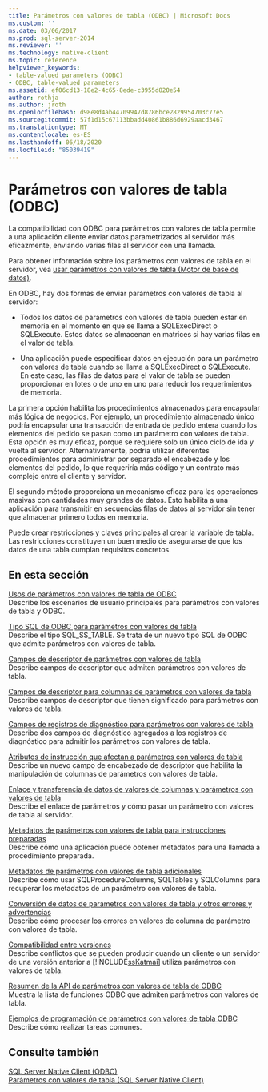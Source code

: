 ```yaml
---
title: Parámetros con valores de tabla (ODBC) | Microsoft Docs
ms.custom: ''
ms.date: 03/06/2017
ms.prod: sql-server-2014
ms.reviewer: ''
ms.technology: native-client
ms.topic: reference
helpviewer_keywords:
- table-valued parameters (ODBC)
- ODBC, table-valued parameters
ms.assetid: ef06cd13-18e2-4c65-8ede-c3955d820e54
author: rothja
ms.author: jroth
ms.openlocfilehash: d98e8d4ab44709947d8786bce2829954703c77e5
ms.sourcegitcommit: 57f1d15c67113bbadd40861b886d6929aacd3467
ms.translationtype: MT
ms.contentlocale: es-ES
ms.lasthandoff: 06/18/2020
ms.locfileid: "85039419"
---
```

# <a name="table-valued-parameters-odbc"></a>Parámetros con valores de tabla (ODBC)
  La compatibilidad con ODBC para parámetros con valores de tabla permite a una aplicación cliente enviar datos parametrizados al servidor más eficazmente, enviando varias filas al servidor con una llamada.  
  
 Para obtener información sobre los parámetros con valores de tabla en el servidor, vea [usar parámetros con valores de tabla &#40;Motor de base de datos&#41;](../tables/use-table-valued-parameters-database-engine.md).  
  
 En ODBC, hay dos formas de enviar parámetros con valores de tabla al servidor:  
  
-   Todos los datos de parámetros con valores de tabla pueden estar en memoria en el momento en que se llama a SQLExecDirect o SQLExecute. Estos datos se almacenan en matrices si hay varias filas en el valor de tabla.  
  
-   Una aplicación puede especificar datos en ejecución para un parámetro con valores de tabla cuando se llama a SQLExecDirect o SQLExecute. En este caso, las filas de datos para el valor de tabla se pueden proporcionar en lotes o de uno en uno para reducir los requerimientos de memoria.  
  
 La primera opción habilita los procedimientos almacenados para encapsular más lógica de negocios. Por ejemplo, un procedimiento almacenado único podría encapsular una transacción de entrada de pedido entera cuando los elementos del pedido se pasan como un parámetro con valores de tabla. Esta opción es muy eficaz, porque se requiere solo un único ciclo de ida y vuelta al servidor. Alternativamente, podría utilizar diferentes procedimientos para administrar por separado el encabezado y los elementos del pedido, lo que requeriría más código y un contrato más complejo entre el cliente y servidor.  
  
 El segundo método proporciona un mecanismo eficaz para las operaciones masivas con cantidades muy grandes de datos. Esto habilita a una aplicación para transmitir en secuencias filas de datos al servidor sin tener que almacenar primero todos en memoria.  
  
 Puede crear restricciones y claves principales al crear la variable de tabla. Las restricciones constituyen un buen medio de asegurarse de que los datos de una tabla cumplan requisitos concretos.  
  
## <a name="in-this-section"></a>En esta sección  
 [Usos de parámetros con valores de tabla de ODBC](uses-of-odbc-table-valued-parameters.md)  
 Describe los escenarios de usuario principales para parámetros con valores de tabla y ODBC.  
  
 [Tipo SQL de ODBC para parámetros con valores de tabla](odbc-sql-type-for-table-valued-parameters.md)  
 Describe el tipo SQL_SS_TABLE. Se trata de un nuevo tipo SQL de ODBC que admite parámetros con valores de tabla.  
  
 [Campos de descriptor de parámetros con valores de tabla](table-valued-parameter-descriptor-fields.md)  
 Describe campos de descriptor que admiten parámetros con valores de tabla.  
  
 [Campos de descriptor para columnas de parámetros con valores de tabla](descriptor-fields-for-table-valued-parameter-constituent-columns.md)  
 Describe campos de descriptor que tienen significado para parámetros con valores de tabla.  
  
 [Campos de registros de diagnóstico para parámetros con valores de tabla](table-valued-parameter-diagnostic-record-fields.md)  
 Describe dos campos de diagnóstico agregados a los registros de diagnóstico para admitir los parámetros con valores de tabla.  
  
 [Atributos de instrucción que afectan a parámetros con valores de tabla](statement-attributes-that-affect-table-valued-parameters.md)  
 Describe un nuevo campo de encabezado de descriptor que habilita la manipulación de columnas de parámetros con valores de tabla.  
  
 [Enlace y transferencia de datos de valores de columnas y parámetros con valores de tabla](binding-and-data-transfer-of-table-valued-parameters-and-column-values.md)  
 Describe el enlace de parámetros y cómo pasar un parámetro con valores de tabla al servidor.  
  
 [Metadatos de parámetros con valores de tabla para instrucciones preparadas](table-valued-parameter-metadata-for-prepared-statements.md)  
 Describe cómo una aplicación puede obtener metadatos para una llamada a procedimiento preparada.  
  
 [Metadatos de parámetros con valores de tabla adicionales](additional-table-valued-parameter-metadata.md)  
 Describe cómo usar SQLProcedureColumns, SQLTables y SQLColumns para recuperar los metadatos de un parámetro con valores de tabla.  
  
 [Conversión de datos de parámetros con valores de tabla y otros errores y advertencias](table-valued-parameter-data-conversion-and-other-errors-and-warnings.md)  
 Describe cómo procesar los errores en valores de columna de parámetro con valores de tabla.  
  
 [Compatibilidad entre versiones](cross-version-compatibility.md)  
 Describe conflictos que se pueden producir cuando un cliente o un servidor de una versión anterior a [!INCLUDE[ssKatmai](../../includes/sskatmai-md.md)] utiliza parámetros con valores de tabla.  
  
 [Resumen de la API de parámetros con valores de tabla de ODBC](odbc-table-valued-parameter-api-summary.md)  
 Muestra la lista de funciones ODBC que admiten parámetros con valores de tabla.  
  
 [Ejemplos de programación de parámetros con valores de tabla ODBC](../../database-engine/dev-guide/odbc-table-valued-parameter-programming-examples.md)  
 Describe cómo realizar tareas comunes.  
  
## <a name="see-also"></a>Consulte también  
 [SQL Server Native Client &#40;ODBC&#41;](../native-client/odbc/sql-server-native-client-odbc.md)   
 [Parámetros con valores de tabla &#40;SQL Server Native Client&#41;](../native-client/features/table-valued-parameters-sql-server-native-client.md)  
  
  
